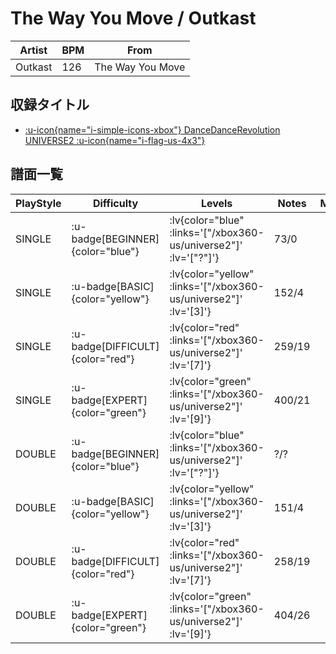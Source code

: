 # The Way You Move / Outkast

|Artist|BPM|From|
|------|---|----|
|Outkast|126|The Way You Move|

## 収録タイトル

- [ :u-icon{name="i-simple-icons-xbox"} DanceDanceRevolution UNIVERSE2 :u-icon{name="i-flag-us-4x3"} ](/xbox360-us/universe2)

## 譜面一覧

|PlayStyle|Difficulty|Levels|Notes|Movie|
|---------|----------|------|-----|-----|
|SINGLE| :u-badge[BEGINNER]{color="blue"} | :lv{color="blue" :links='["/xbox360-us/universe2"]' :lv='["?"]'} |73/0||
|SINGLE| :u-badge[BASIC]{color="yellow"} | :lv{color="yellow" :links='["/xbox360-us/universe2"]' :lv='[3]'} |152/4||
|SINGLE| :u-badge[DIFFICULT]{color="red"} | :lv{color="red" :links='["/xbox360-us/universe2"]' :lv='[7]'} |259/19||
|SINGLE| :u-badge[EXPERT]{color="green"} | :lv{color="green" :links='["/xbox360-us/universe2"]' :lv='[9]'} |400/21||
|DOUBLE| :u-badge[BEGINNER]{color="blue"} | :lv{color="blue" :links='["/xbox360-us/universe2"]' :lv='["?"]'} |?/?||
|DOUBLE| :u-badge[BASIC]{color="yellow"} | :lv{color="yellow" :links='["/xbox360-us/universe2"]' :lv='[3]'} |151/4||
|DOUBLE| :u-badge[DIFFICULT]{color="red"} | :lv{color="red" :links='["/xbox360-us/universe2"]' :lv='[7]'} |258/19||
|DOUBLE| :u-badge[EXPERT]{color="green"} | :lv{color="green" :links='["/xbox360-us/universe2"]' :lv='[9]'} |404/26||
